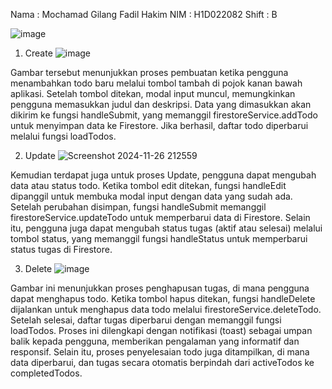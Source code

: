 Nama : Mochamad Gilang Fadil Hakim 
NIM  : H1D022082 
Shift : B

![image](https://github.com/user-attachments/assets/c68fb02b-582d-4e54-848e-f69f27898e14)

1. Create 
![image](https://github.com/user-attachments/assets/aa59f31c-230b-4470-a379-1f301397c4d6)

Gambar tersebut menunjukkan proses pembuatan ketika pengguna menambahkan todo baru melalui tombol tambah di pojok kanan bawah aplikasi. Setelah tombol ditekan, modal input muncul, memungkinkan pengguna memasukkan judul dan deskripsi. Data yang dimasukkan akan dikirim ke fungsi handleSubmit, yang memanggil firestoreService.addTodo untuk menyimpan data ke Firestore. Jika berhasil, daftar todo diperbarui melalui fungsi loadTodos.

2. Update
![Screenshot 2024-11-26 212559](https://github.com/user-attachments/assets/4efa7aa1-0eff-48e9-a4f0-7af849203c4f)

Kemudian terdapat juga untuk proses Update, pengguna dapat mengubah data atau status todo. Ketika tombol edit ditekan, fungsi handleEdit dipanggil untuk membuka modal input dengan data yang sudah ada. Setelah perubahan disimpan, fungsi handleSubmit memanggil firestoreService.updateTodo untuk memperbarui data di Firestore. Selain itu, pengguna juga dapat mengubah status tugas (aktif atau selesai) melalui tombol status, yang memanggil fungsi handleStatus untuk memperbarui status tugas di Firestore.

3. Delete 
![image](https://github.com/user-attachments/assets/2c8b219c-5547-4282-ab36-1d817d10d93f)

Gambar ini menunjukkan proses penghapusan tugas, di mana pengguna dapat menghapus todo. Ketika tombol hapus ditekan, fungsi handleDelete dijalankan untuk menghapus data todo melalui firestoreService.deleteTodo. Setelah selesai, daftar tugas diperbarui dengan memanggil fungsi loadTodos. Proses ini dilengkapi dengan notifikasi (toast) sebagai umpan balik kepada pengguna, memberikan pengalaman yang informatif dan responsif. Selain itu, proses penyelesaian todo juga ditampilkan, di mana data diperbarui, dan tugas secara otomatis berpindah dari activeTodos ke completedTodos.
